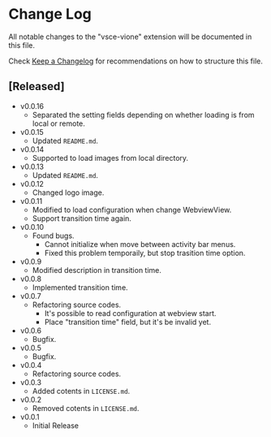 # Change Log

All notable changes to the "vsce-vione" extension will be documented in this file.

Check [Keep a Changelog](http://keepachangelog.com/) for recommendations on how to structure this file.

## [Released]
- v0.0.16
  - Separated the setting fields depending on whether loading is from local or remote.
- v0.0.15
  - Updated `README.md`.
- v0.0.14
  - Supported to load images from local directory.
- v0.0.13
  - Updated `README.md`.
- v0.0.12
  - Changed logo image.
- v0.0.11
  - Modified to load configuration when change WebviewView.
  - Support transition time again.
- v0.0.10
  - Found bugs.
    - Cannot initialize when move between activity bar menus.
    - Fixed this problem temporaily, but stop trasition time option.
- v0.0.9
  - Modified description in transition time. 
- v0.0.8
  - Implemented transition time.
- v0.0.7
  - Refactoring source codes.
    - It's possible to read configuration at webview start.
    - Place "transition time" field, but it's be invalid yet. 
- v0.0.6
  - Bugfix.
- v0.0.5
  - Bugfix.
- v0.0.4
  - Refactoring source codes.
- v0.0.3
  - Added cotents in `LICENSE.md`.
- v0.0.2
  - Removed cotents in `LICENSE.md`.
- v0.0.1
  - Initial Release
